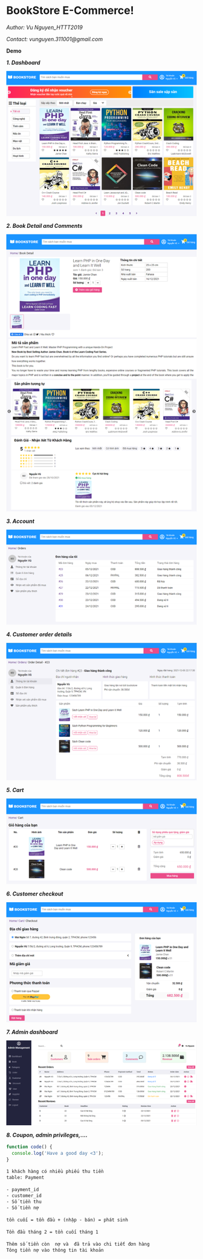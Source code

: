# BookStore E-Commerce!

_Author: Vu Nguyen_HTTT2019_

_Contact: vunguyen.311001@gmail.com_

**Demo**

**_1. Dashboard_**

<img src="./public/frontend/images/demo1.png" alt="demo1"/>

**_2. Book Detail and Comments_**

<img src="./public/frontend/images/demo8.png" alt="demo1"/>

<img src="./public/frontend/images/demo7.png" alt="demo1"/>

**_3. Account_**

<img src="./public/frontend/images/demo2.png" alt="demo1"/>

**_4. Customer order details_**

<img src="./public/frontend/images/demo3.png" alt="demo1"/>

**_5. Cart_**

<img src="./public/frontend/images/demo4.png" alt="demo1"/>

**_6. Customer checkout_**

<img src="./public/frontend/images/demo5.png" alt="demo5"/>

**_7. Admin dashboard_**

<img src="./public/frontend/images/demo6.png" alt="demo5"/>

**_8. Coupon, admin privileges,...._**

```javascript
function code() {
  console.log('Have a good day <3');
}
```

```
1 khách hàng có nhiều phiếu thu tiền
table: Payment

- payment_id
- customer_id
- Số tiền thu
- Số tiền nợ

tồn cuối = tồn đầu + (nhập - bán) = phát sinh

Tồn đầu tháng 2 = tồn cuối tháng 1

Thêm số tiền còn  nợ và  đã trả vào chi tiết đơn hàng
Tông tiền nợ vào thông tin tài khoản
```
